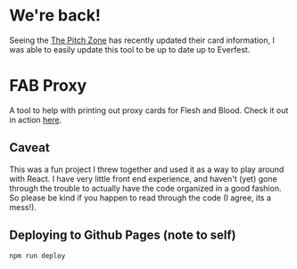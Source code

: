 # We're back!

Seeing the [The Pitch Zone](https://thepitchzone.com/) has recently updated their card information, I was able to easily update this tool to be up to date up to Everfest.


# FAB Proxy

A tool to help with printing out proxy cards for Flesh and Blood. Check it out in action [here](https://cgilling.github.io/fab-proxy/).

## Caveat

This was a fun project I threw together and used it as a way to play around with React. I have very little front end experience, and haven't (yet) gone through the trouble to actually have the code organized in a good fashion. So please be kind if you happen to read through the code (I agree, its a mess!).

## Deploying to Github Pages (note to self)

```bash
npm run deploy
```